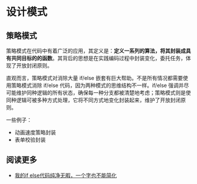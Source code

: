 # 设计模式

## 策略模式

策略模式在代码中有着广泛的应用，其定义是：**定义一系列的算法，将其封装成具有共同目标的的函数**。其背后的思想是在实践编码过程中封装变化，委托任务，体现了开放封闭原则。

直观而言，策略模式对消除大量 if/else 嵌套有巨大帮助。不是所有情况都需要使用策略模式消除 if/else 代码，因为两种模式的思维结构不一样。if/else 强调并尽可能维护同种逻辑的所有状态，确保每一种分支都被清楚地考虑；策略模式则是使同种逻辑可被多种方式处理，它将不同方式地变化封装起来，维护了开放封闭原则。

一些例子：

* 动画速度策略封装
* 表单校验封装

<Article-G200708-Animation />

## 阅读更多

* [我的if else代码纯净无暇，一个字也不能简化](https://www.sohu.com/a/285163368_129720)